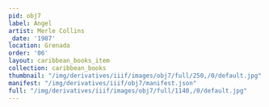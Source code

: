 ```yaml
---
pid: obj7
label: Angel
artist: Merle Collins
_date: '1987'
location: Grenada
order: '06'
layout: caribbean_books_item
collection: caribbean_books
thumbnail: "/img/derivatives/iiif/images/obj7/full/250,/0/default.jpg"
manifest: "/img/derivatives/iiif/obj7/manifest.json"
full: "/img/derivatives/iiif/images/obj7/full/1140,/0/default.jpg"
---
```

